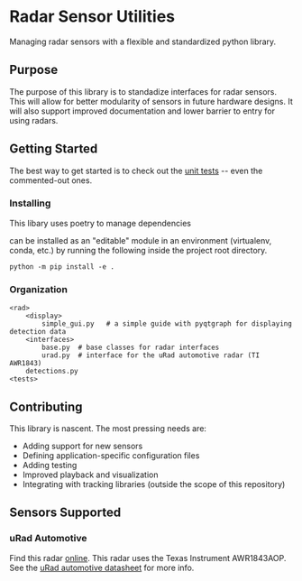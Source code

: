 # Radar Sensor Utilities

Managing radar sensors with a flexible and standardized python library.

## Purpose

The purpose of this library is to standadize interfaces for radar sensors.
This will allow for better modularity of sensors in future hardware designs.
It will also support improved documentation and lower barrier to entry for using radars.

## Getting Started

The best way to get started is to check out the [unit tests](https://github.com/avstack-lab/lib-rad/tree/main/tests) -- even the commented-out ones.

### Installing

This libary uses poetry to manage dependencies

can be installed as an "editable" module in an environment (virtualenv, conda, etc.) by running the following inside the project root directory.
```
python -m pip install -e .
```

### Organization

```
<rad>
    <display>
        simple_gui.py   # a simple guide with pyqtgraph for displaying detection data
    <interfaces>
        base.py  # base classes for radar interfaces
        urad.py  # interface for the uRad automotive radar (TI AWR1843)
    detections.py
<tests>
```

## Contributing

This library is nascent. The most pressing needs are:
- Adding support for new sensors
- Defining application-specific configuration files
- Adding testing
- Improved playback and visualization
- Integrating with tracking libraries (outside the scope of this repository)

## Sensors Supported

### uRad Automotive

Find this radar [online][urad-radar]. This radar uses the Texas Instrument AWR1843AOP.
See the [uRad automotive datasheet][urad-datasheet] for more info.

[urad-radar]: https://urad.es/en/product/urad-radar-automotive
[urad-datasheet]: https://urad.es/wp-content/descargables/uRAD%20-%20Datasheet%20-%20Automotive%20v2.0%20-%20EN.pdf
